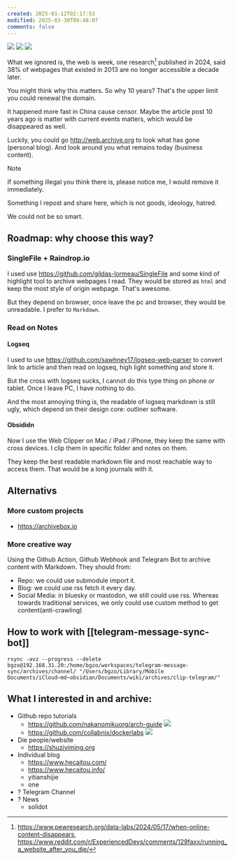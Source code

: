 ```yaml
---
created: 2025-01-12T02:17:53
modified: 2025-03-30T09:48:07
comments: false
---
```


![](https://img.shields.io/github/stars/bGZo/archives?style=for-the-badge&label=stars) ![](https://img.shields.io/github/repo-size/bGZo/archives?style=for-the-badge&label=size) ![](https://img.shields.io/github/created-at/bGZo/archives?style=for-the-badge&label=since)

What we ignored is, the web is week, one research[^web-page-research] published in 2024, said 38% of webpages that existed in 2013 are no longer accessible a decade later.

You might think why this matters. So why 10 years? That's the upper limit you could renewal the domain.

It happened more fast in China cause censor. Maybe the article post 10 years ago is matter with current events matters, which would be disappeared as well.

Luckily, you could go http://web.archive.org to look what has gone (personal blog). And look around you what remains today (business content).

> [!note]
> If something illegal you think there is, please notice me, I would remove it immediately.

Something I repost and share here, which is not goods, ideology, hatred.

We could not be so smart.

## Roadmap: why choose this way?

### SingleFile + Raindrop.io

I used use https://github.com/gildas-lormeau/SingleFile and some kind of highlight tool to archive webpages I read. They would be stored as `html` and keep the most style of origin webpage. That's awesome.

But they depend on browser, once leave the pc and browser, they would be unreadable. I prefer to `Markdown`.

### Read on Notes
#### Logseq

I used to use https://github.com/sawhney17/logseq-web-parser to convert link to article and then read on logseq, high light something and store it.

But the cross with logseq sucks, I cannot do this type thing on phone or tablet. Once I leave PC, I have nothing to do.

And the most annoying thing is, the readable of logseq markdown is still ugly, which depend on their design core: outliner software.

#### Obsididn

Now I use the Web Clipper on Mac / iPad / iPhone, they keep the same with cross devices. I clip them in specific folder and notes on them.

They keep the best readable markdown file and most reachable way to access them. That would be a long journals with it.

## Alternativs

### More custom projects

- https://archivebox.io

### More creative way

Using the Github Action, Github Webhook and Telegram Bot to archive content with Markdown. They should from:

- Repo: we could use submodule import it.
- Blog: we could use rss fetch it every day.
- Social Media: in bluesky or mastodon, we still could use rss. Whereas towards traditional services, we only could use custom method to get content(anti-crawling)

## How to work with [[telegram-message-sync-bot]]

```shell
rsync -avz --progress --delete bgzo@192.168.31.20:/home/bgzo/workspaces/telegram-message-sync/archives/channel/ "/Users/bgzo/Library/Mobile Documents/iCloud~md~obsidian/Documents/wiki/archives/clip-telegram/"
```

## What I interested in and archive:

- Github repo tutorials
    - https://github.com/nakanomikuorg/arch-guide ![](https://img.shields.io/github/repo-size/nakanomikuorg/arch-guide)
    - https://github.com/collabnix/dockerlabs ![](https://img.shields.io/github/repo-size/collabnix/dockerlabs)
- Die people/website
    - https://shuziyiming.org
- Individual blog
    - https://www.hecaitou.com/
    - https://www.hecaitou.info/
    - yitianshijie
    - one
- ? Telegram Channel
- ? News
    - solidot

[^web-page-research]: https://www.pewresearch.org/data-labs/2024/05/17/when-online-content-disappears, https://www.reddit.com/r/ExperiencedDevs/comments/129faxx/running_a_website_after_you_die/
